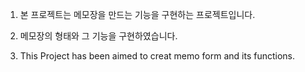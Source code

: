 1. 본 프로젝트는 메모장을 만드는 기능을 구현하는 프로젝트입니다.
2. 메모장의 형태와 그 기능을 구현하였습니다.

1. This Project has been aimed to creat memo form and its functions.
